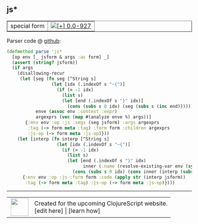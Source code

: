 ## js\*



 <table border="1">
<tr>
<td>special form</td>
<td><a href="https://github.com/cljsinfo/cljs-api-docs/tree/0.0-927"><img valign="middle" alt="[+] 0.0-927" title="Added in 0.0-927" src="https://img.shields.io/badge/+-0.0--927-lightgrey.svg"></a> </td>
</tr>
</table>









Parser code @ [github](https://github.com/clojure/clojurescript/blob/r1896/src/clj/cljs/analyzer.clj#L866-L890):

```clj
(defmethod parse 'js*
  [op env [_ jsform & args :as form] _]
  (assert (string? jsform))
  (if args
    (disallowing-recur
     (let [seg (fn seg [^String s]
                 (let [idx (.indexOf s "~{")]
                   (if (= -1 idx)
                     (list s)
                     (let [end (.indexOf s "}" idx)]
                       (cons (subs s 0 idx) (seg (subs s (inc end))))))))
           enve (assoc env :context :expr)
           argexprs (vec (map #(analyze enve %) args))]
       {:env env :op :js :segs (seg jsform) :args argexprs
        :tag (-> form meta :tag) :form form :children argexprs
        :js-op (-> form meta :js-op)}))
    (let [interp (fn interp [^String s]
                   (let [idx (.indexOf s "~{")]
                     (if (= -1 idx)
                       (list s)
                       (let [end (.indexOf s "}" idx)
                             inner (:name (resolve-existing-var env (symbol (subs s (+ 2 idx) end))))]
                         (cons (subs s 0 idx) (cons inner (interp (subs s (inc end)))))))))]
      {:env env :op :js :form form :code (apply str (interp jsform))
       :tag (-> form meta :tag) :js-op (-> form meta :js-op)})))
```

<!--
Repo - tag - source tree - lines:

 <pre>
clojurescript @ r1896
└── src
    └── clj
        └── cljs
            └── <ins>[analyzer.clj:866-890](https://github.com/clojure/clojurescript/blob/r1896/src/clj/cljs/analyzer.clj#L866-L890)</ins>
</pre>

-->

---




 <table>
<tr><td>
<img valign="middle" align="right" width="48px" src="http://i.imgur.com/Hi20huC.png">
</td><td>
Created for the upcoming ClojureScript website.<br>
[edit here] | [learn how]
</td></tr></table>

[edit here]:https://github.com/cljsinfo/cljs-api-docs/blob/master/cljsdoc/special/jsSTAR.cljsdoc
[learn how]:https://github.com/cljsinfo/cljs-api-docs/wiki/cljsdoc-files

<!--

This information was too distracting to show to readers, but I'll leave it
commented here since it is helpful to:

- pretty-print the data used to generate this document
- and show how to retrieve that data



The API data for this symbol:

```clj
{:ns "special",
 :name "js*",
 :type "special form",
 :source {:code "(defmethod parse 'js*\n  [op env [_ jsform & args :as form] _]\n  (assert (string? jsform))\n  (if args\n    (disallowing-recur\n     (let [seg (fn seg [^String s]\n                 (let [idx (.indexOf s \"~{\")]\n                   (if (= -1 idx)\n                     (list s)\n                     (let [end (.indexOf s \"}\" idx)]\n                       (cons (subs s 0 idx) (seg (subs s (inc end))))))))\n           enve (assoc env :context :expr)\n           argexprs (vec (map #(analyze enve %) args))]\n       {:env env :op :js :segs (seg jsform) :args argexprs\n        :tag (-> form meta :tag) :form form :children argexprs\n        :js-op (-> form meta :js-op)}))\n    (let [interp (fn interp [^String s]\n                   (let [idx (.indexOf s \"~{\")]\n                     (if (= -1 idx)\n                       (list s)\n                       (let [end (.indexOf s \"}\" idx)\n                             inner (:name (resolve-existing-var env (symbol (subs s (+ 2 idx) end))))]\n                         (cons (subs s 0 idx) (cons inner (interp (subs s (inc end)))))))))]\n      {:env env :op :js :form form :code (apply str (interp jsform))\n       :tag (-> form meta :tag) :js-op (-> form meta :js-op)})))",
          :title "Parser code",
          :repo "clojurescript",
          :tag "r1896",
          :filename "src/clj/cljs/analyzer.clj",
          :lines [866 890]},
 :full-name "special/js*",
 :full-name-encode "special/jsSTAR",
 :history [["+" "0.0-927"]]}

```

Retrieve the API data for this symbol:

```clj
;; from Clojure REPL
(require '[clojure.edn :as edn])
(-> (slurp "https://raw.githubusercontent.com/cljsinfo/cljs-api-docs/catalog/cljs-api.edn")
    (edn/read-string)
    (get-in [:symbols "special/js*"]))
```

-->
